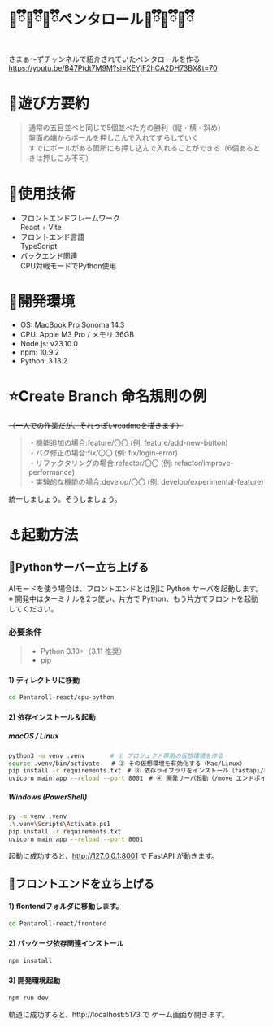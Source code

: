# 🩷ྀི🪼ྀི🩵ྀིペンタロール🩵ྀི🪼ྀི🩷ྀི
さまぁ〜ずチャンネルで紹介されていたペンタロールを作る<br>
https://youtu.be/B47Ptdt7M9M?si=KEYjF2hCA2DH73BX&t=70

# 🌙遊び方要約
>通常の五目並べと同じで5個並べた方の勝利（縦・横・斜め）<br>
盤面の端からボールを押しこんで入れてずらしていく<br>
すでにボールがある箇所にも押し込んで入れることができる（6個あるときは押しこみ不可）

# 🧸使用技術
- フロントエンドフレームワーク<br>
React + Vite<br>
- フロントエンド言語<br>
TypeScript<br>
- バックエンド関連<br>
CPU対戦モードでPython使用<br>

# 👻開発環境
- OS: MacBook Pro Sonoma 14.3<br>
- CPU: Apple M3 Pro / メモリ 36GB<br>
- Node.js: v23.10.0<br>
- npm: 10.9.2<br>
- Python: 3.13.2<br>




# ⭐️Create Branch 命名規則の例
~~（一人での作業だが、それっぽいreadmeを描きます）~~<br>
>・機能追加の場合:feature/〇〇 (例: feature/add-new-button)<br>
・バグ修正の場合:fix/〇〇 (例: fix/login-error)<br>
・リファクタリングの場合:refactor/〇〇 (例: refactor/improve-performance)<br>
・実験的な機能の場合:develop/〇〇 (例: develop/experimental-feature)<br>

統一しましょう。そうしましょう。


# ⚓️起動方法
## 🪼Pythonサーバー立ち上げる
AIモードを使う場合は、フロントエンドとは別に Python サーバを起動します。  
※ 開発中はターミナルを2つ使い、片方で Python、もう片方でフロントを起動してください。

### 必要条件
>- Python 3.10+（3.11 推奨）
>- pip

#### 1) ディレクトリに移動
```bash
cd Pentaroll-react/cpu-python
```
#### 2) 依存インストール＆起動
##### macOS / Linux
```bash
python3 -m venv .venv　 　　 # ① プロジェクト専用の仮想環境を作る
source .venv/bin/activate　　# ② その仮想環境を有効化する（Mac/Linux）
pip install -r requirements.txt　# ③ 依存ライブラリをインストール（fastapi/uvicorn/pydantic）
uvicorn main:app --reload --port 8001　# ④ 開発サーバ起動（/move エンドポイントが立つ）
```

##### Windows (PowerShell)
```bash
py -m venv .venv
.\.venv\Scripts\Activate.ps1
pip install -r requirements.txt
uvicorn main:app --reload --port 8001　
```
起動に成功すると、http://127.0.0.1:8001 で FastAPI が動きます。


## 🪼フロントエンドを立ち上げる

#### 1) flontendフォルダに移動します。
```bash
cd Pentaroll-react/frontend
```

#### 2) パッケージ依存関連インストール
```bash
npm insatall
```

#### 3) 開発環境起動
```bash
npm run dev
```
軌道に成功すると、http://localhost:5173 で ゲーム画面が開きます。


